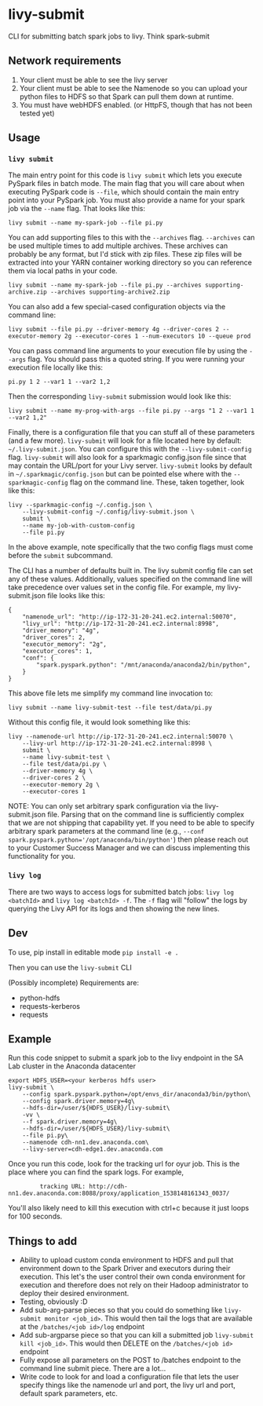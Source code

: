 # livy-submit
CLI for submitting batch spark jobs to livy. Think spark-submit

## Network requirements

1. Your client must be able to see the livy server
2. Your client must be able to see the Namenode so you can upload your python files to HDFS so that
   Spark can pull them down at runtime.
3. You must have webHDFS enabled. (or HttpFS, though that has not been tested yet)

## Usage

### `livy submit`

The main entry point for this code is `livy submit` which lets you execute PySpark files in batch mode. The main flag that you will care about when executing PySpark code is `--file`, which should contain the main entry point into your PySpark job. You must also provide a name for your spark job via the `--name` flag. That looks like this:

```
livy submit --name my-spark-job --file pi.py
```

You can add supporting files to this with the `--archives` flag. `--archives` can be used multiple times to add multiple archives. These archives can probably be any format, but I'd stick with zip files. These zip files will be extracted into your YARN container working directory so you can reference them via local paths in your code. 

```
livy submit --name my-spark-job --file pi.py --archives supporting-archive.zip --archives supporting-archive2.zip
```

You can also add a few special-cased configuration objects via the command line:

```
livy submit --file pi.py --driver-memory 4g --driver-cores 2 --executor-memory 2g --executor-cores 1 --num-executors 10 --queue prod
```

You can pass command line arguments to your execution file by using the `--args` flag. You should pass this a quoted string. If you were running your execution file locally like this:

```
pi.py 1 2 --var1 1 --var2 1,2
```

Then the corresponding `livy-submit` submission would look like this:

```
livy submit --name my-prog-with-args --file pi.py --args "1 2 --var1 1 --var2 1,2"
```

Finally, there is a configuration file that you can stuff all of these parameters (and a few more). `livy-submit` will look for a file located here by default: `~/.livy-submit.json`. You can configure this with the `--livy-submit-config` flag. `livy-submit` will also look for a sparkmagic config.json file since that may contain the URL/port for your Livy server. `livy-submit` looks by default in `~/.sparkmagic/config.json` but can be pointed else where with the `--sparkmagic-config` flag on the command line. These, taken together, look like this:

```
livy --sparkmagic-config ~/.config.json \
    --livy-submit-config ~/.config/livy-submit.json \
    submit \
    --name my-job-with-custom-config
    --file pi.py
```

In the above example, note specifically that the two config flags must come before the `submit` subcommand.

The CLI has a number of defaults built in. The livy submit config file can set any of these values. Additionally, values specified on the command line will take precedence over values set in the config file. For example, my livy-submit.json file looks like this:

```
{
    "namenode_url": "http://ip-172-31-20-241.ec2.internal:50070",
    "livy_url": "http://ip-172-31-20-241.ec2.internal:8998",
    "driver_memory": "4g",
    "driver_cores": 2,
    "executor_memory": "2g",
    "executor_cores": 1,
    "conf": {
        "spark.pyspark.python": "/mnt/anaconda/anaconda2/bin/python",
    }
}
```

This above file lets me simplify my command line invocation to:

```
livy submit --name livy-submit-test --file test/data/pi.py
```

Without this config file, it would look something like this:
```
livy --namenode-url http://ip-172-31-20-241.ec2.internal:50070 \
    --livy-url http://ip-172-31-20-241.ec2.internal:8998 \
    submit \
    --name livy-submit-test \
    --file test/data/pi.py \
    --driver-memory 4g \
    --driver-cores 2 \
    --executor-memory 2g \
    --executor-cores 1
```

NOTE: You can only set arbitrary spark configuration via the livy-submit.json file. Parsing that on the command line is sufficiently complex that we are not shipping that capability yet. If you need to be able to specify arbitrary spark parameters at the command line (e.g., `--conf spark.pyspark.python='/opt/anaconda/bin/python'`) then please reach out to your Customer Success Manager and we can discuss implementing this functionality for you.

### `livy log`

There are two ways to access logs for submitted batch jobs: `livy log <batchId>` and `livy log <batchId> -f`. The `-f` flag will "follow" the logs by querying the Livy API for its logs and then showing the new lines.

## Dev
To use, pip install in editable mode `pip install -e .`

Then you can use the `livy-submit` CLI

(Possibly incomplete) Requirements are:
* python-hdfs
* requests-kerberos
* requests

## Example
Run this code snippet to submit a spark job to the livy endpoint in the SA Lab cluster in the
Anaconda datacenter

```
export HDFS_USER=<your kerberos hdfs user>
livy-submit \
    --config spark.pyspark.python=/opt/envs_dir/anaconda3/bin/python\
    --config spark.driver.memory=4g\
    --hdfs-dir=/user/${HDFS_USER}/livy-submit\
    -vv \
    --f spark.driver.memory=4g\
    --hdfs-dir=/user/${HDFS_USER}/livy-submit\
    --file pi.py\
    --namenode cdh-nn1.dev.anaconda.com\
    --livy-server=cdh-edge1.dev.anaconda.com
```

Once you run this code, look for the tracking url for oyur job. This is the place where you can
find the spark logs. For example,
```
         tracking URL: http://cdh-nn1.dev.anaconda.com:8088/proxy/application_1538148161343_0037/
```

You'll also likely need to kill this execution with ctrl+c because it just loops for 100 seconds.

## Things to add

* Ability to upload custom conda environment to HDFS and pull that environment down to the Spark
  Driver and executors during their execution. This let's the user control their own conda
  environment for execution and therefore does not rely on their Hadoop administrator to deploy
  their desired environment.
* Testing, obviously :D
* Add sub-arg-parse pieces so that you could do something like `livy-submit monitor <job_id>`. This
  would then tail the logs that are available at the `/batches/<job id>/log` endpoint
* Add sub-argparse piece so that you can kill a submitted job `livy-submit kill <job_id>`. This
  would then DELETE on the `/batches/<job id>` endpoint
* Fully expose all parameters on the POST to /batches endpoint to the command line submit piece.
  There are a lot...
* Write code to look for and load a configuration file that lets the user specify things like the
  namenode url and port, the livy url and port, default spark parameters, etc.
